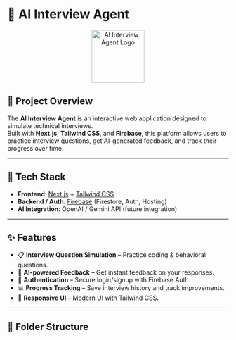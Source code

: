 
# 🤖 AI Interview Agent

<p align="center">
  <img src="./logo.png" alt="AI Interview Agent Logo" width="120"/>
</p>

## 📌 Project Overview  
The **AI Interview Agent** is an interactive web application designed to simulate technical interviews.  
Built with **Next.js**, **Tailwind CSS**, and **Firebase**, this platform allows users to practice interview questions, get AI-generated feedback, and track their progress over time.  

---

## 🚀 Tech Stack  

- **Frontend**: [Next.js](https://nextjs.org/) + [Tailwind CSS](https://tailwindcss.com/)  
- **Backend / Auth**: [Firebase](https://firebase.google.com/) (Firestore, Auth, Hosting)  
- **AI Integration**: OpenAI / Gemini API (future integration)  

---

## ✨ Features  

- 📋 **Interview Question Simulation** – Practice coding & behavioral questions.  
- 🤖 **AI-powered Feedback** – Get instant feedback on your responses.  
- 🔑 **Authentication** – Secure login/signup with Firebase Auth.  
- 📊 **Progress Tracking** – Save interview history and track improvements.  
- 🎨 **Responsive UI** – Modern UI with Tailwind CSS.  

---

## 📂 Folder Structure  

